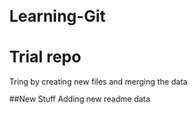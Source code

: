 # Learning-Git

# Trial repo
Tring by creating new files and merging the data

##New Stuff
Adding new readme data
